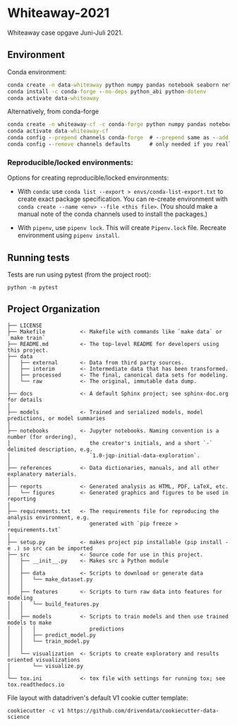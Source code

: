 Whiteaway-2021
==============================

Whiteaway case opgave Juni-Juli 2021.






Environment
-----------

Conda environment:

```cmd
conda create -n data-whiteaway python numpy pandas notebook seaborn networkx requests sphinx coverage flake8
conda install -c conda-forge --no-deps python_abi python-dotenv
conda activate data-whiteaway
```

Alternatively, from conda-forge

```cmd
conda create -n whiteaway-cf -c conda-forge python numpy pandas notebook seaborn holoviews bokeh hvplot panel param networkx requests sphinx coverage flake8 python-dotenv
conda activate data-whiteaway-cf
conda config --prepend channels conda-forge  # --prepend same as --add
conda config --remove channels defaults      # only needed if you really want to exclude default channels.
```


### Reproducible/locked environments:

Options for creating reproducible/locked environments:

* With `conda`: use `conda list --export > envs/conda-list-export.txt` 
  to create exact package specification. 
  You can re-create environment with `conda create --name <env> --file <this file>`.
  (You should make a manual note of the conda channels used to install the packages.)

* With `pipenv`, use `pipenv lock`. This will create `Pipenv.lock` file.
  Recreate environment using `pipenv install`.



Running tests
--------------

Tests are run using pytest (from the project root):

    python -m pytest



Project Organization
---------------------

    ├── LICENSE
    ├── Makefile           <- Makefile with commands like `make data` or `make train`
    ├── README.md          <- The top-level README for developers using this project.
    ├── data
    │   ├── external       <- Data from third party sources.
    │   ├── interim        <- Intermediate data that has been transformed.
    │   ├── processed      <- The final, canonical data sets for modeling.
    │   └── raw            <- The original, immutable data dump.
    │
    ├── docs               <- A default Sphinx project; see sphinx-doc.org for details
    │
    ├── models             <- Trained and serialized models, model predictions, or model summaries
    │
    ├── notebooks          <- Jupyter notebooks. Naming convention is a number (for ordering),
    │                         the creator's initials, and a short `-` delimited description, e.g.
    │                         `1.0-jqp-initial-data-exploration`.
    │
    ├── references         <- Data dictionaries, manuals, and all other explanatory materials.
    │
    ├── reports            <- Generated analysis as HTML, PDF, LaTeX, etc.
    │   └── figures        <- Generated graphics and figures to be used in reporting
    │
    ├── requirements.txt   <- The requirements file for reproducing the analysis environment, e.g.
    │                         generated with `pip freeze > requirements.txt`
    │
    ├── setup.py           <- makes project pip installable (pip install -e .) so src can be imported
    ├── src                <- Source code for use in this project.
    │   ├── __init__.py    <- Makes src a Python module
    │   │
    │   ├── data           <- Scripts to download or generate data
    │   │   └── make_dataset.py
    │   │
    │   ├── features       <- Scripts to turn raw data into features for modeling
    │   │   └── build_features.py
    │   │
    │   ├── models         <- Scripts to train models and then use trained models to make
    │   │   │                 predictions
    │   │   ├── predict_model.py
    │   │   └── train_model.py
    │   │
    │   └── visualization  <- Scripts to create exploratory and results oriented visualizations
    │       └── visualize.py
    │
    └── tox.ini            <- tox file with settings for running tox; see tox.readthedocs.io


File layout with datadriven's default V1 cookie cutter template:

```
cookiecutter -c v1 https://github.com/drivendata/cookiecutter-data-science
```



